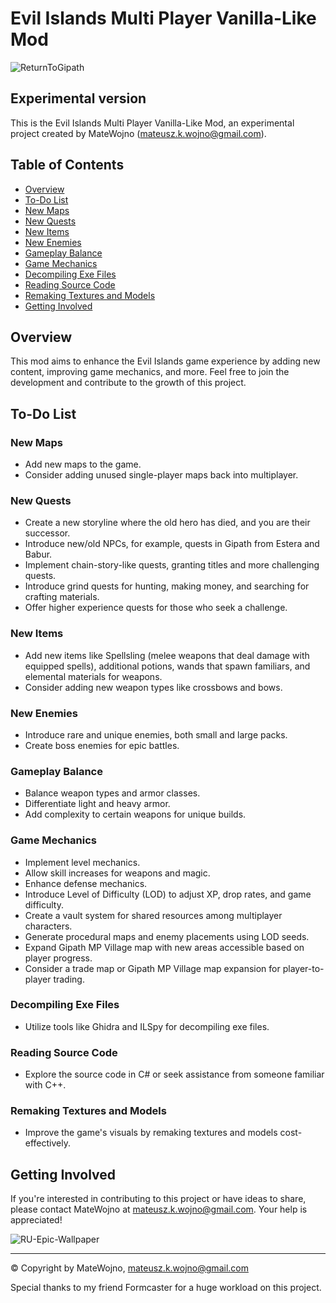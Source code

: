 # Evil Islands Multi Player Vanilla-Like Mod

![ReturnToGipath](https://user-images.githubusercontent.com/110040191/197203967-a9f5b9ab-7b0e-4b9f-91ab-9b307ed57229.png)

Experimental version
--------------------

This is the Evil Islands Multi Player Vanilla-Like Mod, an experimental project created by MateWojno (mateusz.k.wojno@gmail.com).

## Table of Contents

- [Overview](#overview)
- [To-Do List](#to-do-list)
- [New Maps](#new-maps)
- [New Quests](#new-quests)
- [New Items](#new-items)
- [New Enemies](#new-enemies)
- [Gameplay Balance](#gameplay-balance)
- [Game Mechanics](#game-mechanics)
- [Decompiling Exe Files](#decompiling-exe-files)
- [Reading Source Code](#reading-source-code)
- [Remaking Textures and Models](#remaking-textures-and-models)
- [Getting Involved](#getting-involved)

## Overview

This mod aims to enhance the Evil Islands game experience by adding new content, improving game mechanics, and more. Feel free to join the development and contribute to the growth of this project.

## To-Do List

### New Maps

- Add new maps to the game.
- Consider adding unused single-player maps back into multiplayer.

### New Quests

- Create a new storyline where the old hero has died, and you are their successor.
- Introduce new/old NPCs, for example, quests in Gipath from Estera and Babur.
- Implement chain-story-like quests, granting titles and more challenging quests.
- Introduce grind quests for hunting, making money, and searching for crafting materials.
- Offer higher experience quests for those who seek a challenge.

### New Items

- Add new items like Spellsling (melee weapons that deal damage with equipped spells), additional potions, wands that spawn familiars, and elemental materials for weapons.
- Consider adding new weapon types like crossbows and bows.

### New Enemies

- Introduce rare and unique enemies, both small and large packs.
- Create boss enemies for epic battles.

### Gameplay Balance

- Balance weapon types and armor classes.
- Differentiate light and heavy armor.
- Add complexity to certain weapons for unique builds.

### Game Mechanics

- Implement level mechanics.
- Allow skill increases for weapons and magic.
- Enhance defense mechanics.
- Introduce Level of Difficulty (LOD) to adjust XP, drop rates, and game difficulty.
- Create a vault system for shared resources among multiplayer characters.
- Generate procedural maps and enemy placements using LOD seeds.
- Expand Gipath MP Village map with new areas accessible based on player progress.
- Consider a trade map or Gipath MP Village map expansion for player-to-player trading.

### Decompiling Exe Files

- Utilize tools like Ghidra and ILSpy for decompiling exe files.

### Reading Source Code

- Explore the source code in C# or seek assistance from someone familiar with C++.

### Remaking Textures and Models

- Improve the game's visuals by remaking textures and models cost-effectively.

## Getting Involved

If you're interested in contributing to this project or have ideas to share, please contact MateWojno at mateusz.k.wojno@gmail.com. Your help is appreciated!

![RU-Epic-Wallpaper](https://user-images.githubusercontent.com/110040191/181355541-ba3399c2-e51e-4e0d-91de-5a0ec1fe05b1.jpg)

---

© Copyright by MateWojno, mateusz.k.wojno@gmail.com

Special thanks to my friend Formcaster for a huge workload on this project.
